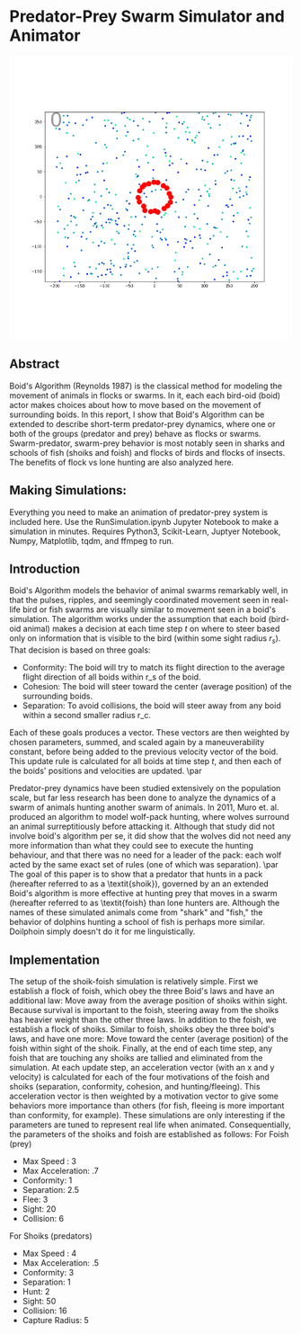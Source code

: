 # Predator-Prey Swarm Simulator and Animator
![alt text](https://github.com/DanielMortenson/PredatoryBoids/blob/ac8a066148b71792811d27a77cea986e943f7137/hunt.gif?raw=true)

## Abstract

Boid's Algorithm (Reynolds 1987) is the classical method for modeling the movement of animals in flocks or swarms. In it, each each bird-oid (boid) actor makes choices about how to move based on the movement of surrounding boids. In this report, I show that Boid's Algorithm can be extended to describe short-term predator-prey dynamics, where one or both of the groups (predator and prey) behave as flocks or swarms. Swarm-predator, swarm-prey behavior is most notably seen in sharks and schools of fish (shoiks and foish) and flocks of birds and flocks of insects. The benefits of flock vs lone hunting are also analyzed here.

## Making Simulations: 

Everything you need to make an animation of predator-prey system is included here. Use the RunSimulation.ipynb Jupyter Notebook to make a simulation in minutes. Requires Python3, Scikit-Learn, Juptyer Notebook, Numpy, Matplotlib, tqdm, and ffmpeg to run.

## Introduction

Boid's Algorithm models the behavior of animal swarms remarkably well, in that the pulses, ripples, and seemingly coordinated movement seen in real-life bird or fish swarms are visually similar to movement seen in a boid's simulation. The algorithm works under the assumption that each boid (bird-oid animal) makes a decision at each time step $t$ on where to steer based only on information that is visible to the bird (within some sight radius $r_s$). That decision is based on three goals:

- Conformity: The boid will try to match its flight direction to the average flight direction of all boids within r_s of the boid.
- Cohesion: The boid will steer toward the center (average position) of the surrounding boids.
- Separation: To avoid collisions, the boid will steer away from any boid within a second smaller radius r_c.

Each of these goals produces a vector. These vectors are then weighted by chosen parameters, summed, and scaled again by a maneuverability constant, before being added to the previous velocity vector of the boid.
This update rule is calculated for all boids at time step $t$, and then each of the boids' positions and velocities are updated. \par

Predator-prey dynamics have been studied extensively on the population scale, but far less research has been done to analyze the dynamics of a swarm of animals hunting another swarm of animals. In 2011, Muro et. al. produced an algorithm to model wolf-pack hunting, where wolves surround an animal surreptitiously before attacking it. Although that study did not involve boid's algorithm per se, it did show that the wolves did not need any more information than what they could see to execute the hunting behaviour, and that there was no need for a leader of the pack: each wolf acted by the same exact set of rules (one of which was separation). \par
The goal of this paper is to show that a  predator that hunts in a pack (hereafter referred to as a \textit{shoik}), governed by an an extended Boid's algorithm is more effective at hunting prey that moves in a swarm (hereafter referred to as \textit{foish} than lone hunters are. Although the names of these simulated animals come from "shark" and "fish," the behavior of dolphins hunting a school of fish is perhaps more similar. Doilphoin simply doesn't do it for me linguistically.

## Implementation

The setup of the shoik-foish simulation is relatively simple. First we establish a flock of foish, which obey the three Boid's laws and have an additional law: Move away from the average position of shoiks within sight. Because survival is important to the foish, steering away from the shoiks has heavier weight than the other three laws. In addition to the foish, we establish a flock of shoiks. Similar to foish, shoiks obey the three boid's laws, and have one more: Move toward the center (average position) of the foish within sight of the shoik. Finally, at the end of each time step, any foish that are touching any shoiks are tallied and eliminated from the simulation. 
At each update step, an acceleration vector (with an x and y velocity) is calculated for each of the four motivations of the foish and shoiks (separation, conformity, cohesion, and hunting/fleeing). This acceleration vector is then weighted by a motivation vector to give some behaviors more importance than others (for fish, fleeing is more important than conformity, for example).
These simulations are only interesting if the parameters are tuned to represent real life when animated. Consequentially, the parameters of the shoiks and foish are established as follows:
For Foish (prey)
- Max Speed : 3
- Max Acceleration: .7
- Conformity: 1
- Separation: 2.5
- Flee: 3
- Sight: 20
- Collision: 6

For Shoiks (predators)
- Max Speed : 4
- Max Acceleration: .5
- Conformity: 3
- Separation: 1
- Hunt: 2
- Sight: 50
- Collision: 16
- Capture Radius: 5

